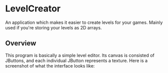 LevelCreator
============

An application which makes it easier to create levels for your games. Mainly used if you're storing your levels as 2D arrays. 

Overview
----------

This program is basically a simple level editor. Its canvas is consisted of JButtons, and each individual JButton represents a texture. Here is a screenshot of what the interface looks like: 
